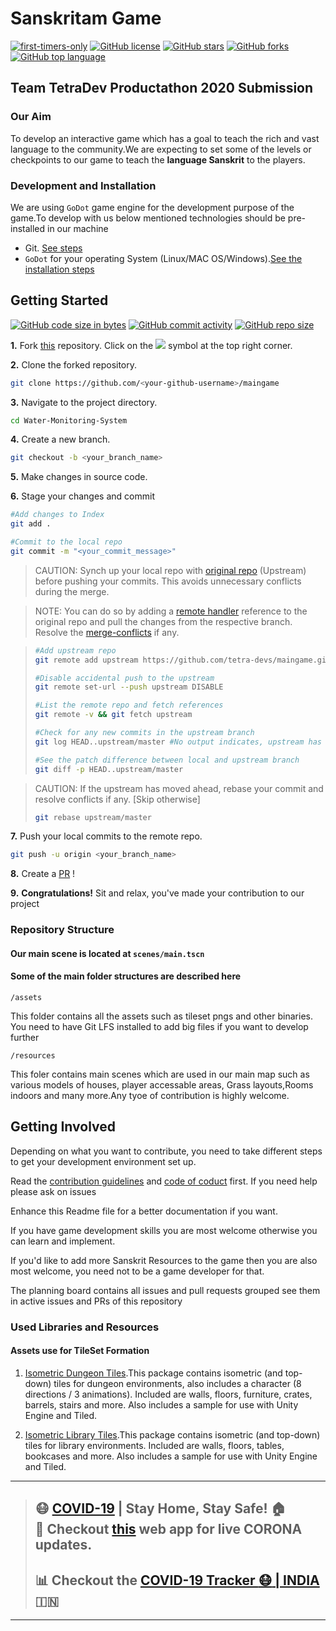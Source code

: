 # Sanskritam Game

[![first-timers-only](https://img.shields.io/badge/first--timers--only-friendly-tomato.svg?style=flat&logo=git)](https://github.com/tetra-devs/maingame/issues?q=is%3Aissue+is%3Aopen+label%3Afirst-timers-only) [![GitHub license](https://img.shields.io/github/license/tetra-devs/maingame.svg?logo=github)](https://github.com/tetra-devs/maingame/blob/master/LICENSE) [![GitHub stars](https://img.shields.io/github/stars/tetra-devs/maingame.svg?logo=github)](https://github.com/tetra-devs/maingame/stargazers) [![GitHub forks](https://img.shields.io/github/forks/tetra-devs/maingame.svg?logo=github&color=teal)](https://github.com/tetra-devs/maingame/network/members) [![GitHub top language](https://img.shields.io/github/languages/top/tetra-devs/maingame?color=yellow&logo=python)](https://github.com/tetra-devs/maingame)
## Team TetraDev Productathon 2020 Submission

### Our Aim

To develop an interactive game which has a goal to teach the rich and vast language to the community.We are expecting to set some of the levels or checkpoints to our game to teach the **language Sanskrit** to the players.


### Development and Installation

We are using ```GoDot``` game engine for the development purpose of the game.To develop with us below mentioned technologies should be pre-installed in our machine

* Git. [See steps](https://www.atlassian.com/git/tutorials/install-git)
* ```GoDot``` for your operating System (Linux/MAC OS/Windows).[See the installation steps](https://godotengine.org/download/)

## Getting Started

[![GitHub code size in bytes](https://img.shields.io/github/languages/code-size/tetra-devs/maingame?logo=github)](https://vinitshahdeo.github.io/Water-Monitoring-System/) [![GitHub commit activity](https://img.shields.io/github/commit-activity/m/tetra-devs/maingame?color=bluevoilet&logo=github)](https://github.com/tetra-devs/maingame/commits/) [![GitHub repo size](https://img.shields.io/github/repo-size/tetra-devs/maingame?logo=github)](https://vinitshahdeo.github.io/Water-Monitoring-System/)

**1.** Fork [this](https://github.com/tetra-devs/maingame/) repository.
Click on the <a href="https://github.com/tetra-devs/maingame/"><img src="https://img.icons8.com/ios/24/000000/code-fork.png"></a> symbol at the top right corner.

**2.** Clone the forked repository.

```bash
git clone https://github.com/<your-github-username>/maingame
```

**3.** Navigate to the project directory.

```bash
cd Water-Monitoring-System
```

**4.** Create a new branch.

```bash
git checkout -b <your_branch_name>
```

**5.** Make changes in source code.

**6.** Stage your changes and commit

```bash
#Add changes to Index
git add .

#Commit to the local repo
git commit -m "<your_commit_message>"
```

>CAUTION: Synch up your local repo with [original repo](https://github.com/tetra-devs/maingame) (Upstream) before pushing your commits.
>This avoids unnecessary conflicts during the merge.

>NOTE: You can do so by adding a [remote handler](https://www.atlassian.com/de/git/tutorials/syncing) reference to the original repo and pull the changes from the respective branch.
>Resolve the [merge-conflicts](https://www.atlassian.com/de/git/tutorials/using-branches/merge-conflicts) if any.


>```bash
>#Add upstream repo
>git remote add upstream https://github.com/tetra-devs/maingame.git
>
>#Disable accidental push to the upstream
>git remote set-url --push upstream DISABLE
>
>#List the remote repo and fetch references
>git remote -v && git fetch upstream
>
>#Check for any new commits in the upstream branch
>git log HEAD..upstream/master #No output indicates, upstream has not moved ahead
>
>#See the patch difference between local and upstream branch
>git diff -p HEAD..upstream/master
>
>```

>CAUTION: If the upstream has moved ahead, rebase your commit and resolve conflicts if any. [Skip otherwise]
>```bash
>git rebase upstream/master
>```
>

**7.** Push your local commits to the remote repo.

```bash
git push -u origin <your_branch_name>
```

**8.** Create a [PR](https://help.github.com/en/github/collaborating-with-issues-and-pull-requests/creating-a-pull-request) !

**9.** **Congratulations!** Sit and relax, you've made your contribution to our project

### Repository Structure

#### Our main scene is located at ```scenes/main.tscn```
#### Some of the main folder structures are described here

```/assets```

This folder contains all the assets such as tileset pngs and other binaries. You need to have Git LFS installed to add big files if you want to develop further

```/resources```

This foler contains main scenes which are used in our main map such as various models of houses, player accessable areas, Grass layouts,Rooms indoors and many more.Any tyoe of contribution is highly welcome.


Getting Involved
----------------
Depending on what you want to contribute, you need to take different steps
to get your development environment set up.

Read the [contribution guidelines](CONTRIBUTING.md) and [code of coduct](code_of_conduct.md) first. If you need
help please ask on issues

Enhance this Readme file for a better documentation if you want.

If you have game development skills you are most welcome otherwise you can learn and implement.

If you'd like to add more Sanskrit Resources to the game then you are also most welcome, you need not to be a game developer for that.

The planning board contains all issues and pull requests grouped see them in active issues and PRs of this repository
### Used Libraries and Resources

#### Assets use for TileSet Formation

1. [Isometric Dungeon Tiles](https://www.kenney.nl/assets/isometric-dungeon-tiles).This package contains isometric (and top-down) tiles for dungeon environments, also includes a character (8 directions / 3 animations). Included are walls, floors, furniture, crates, barrels, stairs and more. Also includes a sample for use with Unity Engine and Tiled.

2. [Isometric Library Tiles](https://www.kenney.nl/assets/isometric-library-tiles).This package contains isometric (and top-down) tiles for library environments. Included are walls, floors, tables, bookcases and more. Also includes a sample for use with Unity Engine and Tiled.


---
> ## :mask: [COVID-19](http://corona-cases-india.netlify.com/) | Stay Home, Stay Safe! :house:  <br> :mag_right: Checkout [this](http://corona-cases-india.netlify.com/) web app for live CORONA updates.
> ## :bar_chart: Checkout the [COVID-19 Tracker :mask: | INDIA](https://indiafightscorona.netlify.app/) :india:
---


